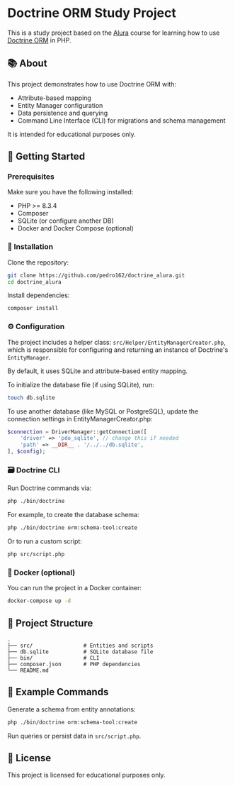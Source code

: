 # Doctrine ORM Study Project

This is a study project based on the [Alura](https://www.alura.com.br/) course for learning how to use [Doctrine ORM](https://www.doctrine-project.org/projects/orm.html) in PHP.

## 📚 About

This project demonstrates how to use Doctrine ORM with:

- Attribute-based mapping
- Entity Manager configuration
- Data persistence and querying
- Command Line Interface (CLI) for migrations and schema management

It is intended for educational purposes only.

## 🚀 Getting Started

### Prerequisites

Make sure you have the following installed:

- PHP >= 8.3.4
- Composer
- SQLite (or configure another DB)
- Docker and Docker Compose (optional)

### 🧰 Installation

Clone the repository:

```bash
git clone https://github.com/pedro162/doctrine_alura.git
cd doctrine_alura
```

Install dependencies:

```bash
composer install
```

### ⚙️ Configuration

The project includes a helper class: `src/Helper/EntityManagerCreator.php`, which is responsible for configuring and returning an instance of Doctrine's `EntityManager`.

By default, it uses SQLite and attribute-based entity mapping.

To initialize the database file (if using SQLite), run:

```bash
touch db.sqlite
```

To use another database (like MySQL or PostgreSQL), update the connection settings in EntityManagerCreator.php:

```php
$connection = DriverManager::getConnection([
    'driver' => 'pdo_sqlite', // change this if needed
    'path' => __DIR__ . '/../../db.sqlite',
], $config);
```

### 🗃️ Doctrine CLI

Run Doctrine commands via:

```bash
php ./bin/doctrine
```

For example, to create the database schema:

```bash
php ./bin/doctrine orm:schema-tool:create
```

Or to run a custom script:

```bash
php src/script.php
```

### 🐳 Docker (optional)

You can run the project in a Docker container:

```bash
docker-compose up -d
```

## 📁 Project Structure

```
.
├── src/                # Entities and scripts
├── db.sqlite           # SQLite database file
├── bin/                # CLI
├── composer.json       # PHP dependencies
└── README.md
```

## 🧪 Example Commands

Generate a schema from entity annotations:

```bash
php ./bin/doctrine orm:schema-tool:create
```

Run queries or persist data in `src/script.php`.

## 📄 License

This project is licensed for educational purposes only.
